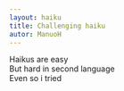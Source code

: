 ```yaml
---
layout: haiku
title: Challenging haiku
autor: ManuoH
---
```


Haikus are easy<br>
But hard in second language<br>
Even so i tried <br>
